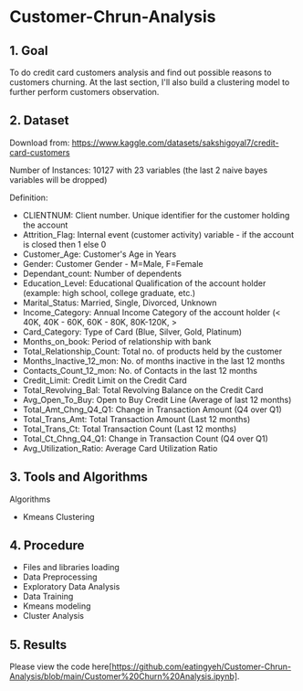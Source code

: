 # Customer-Chrun-Analysis
## 1. Goal
To do credit card customers analysis and find out possible reasons to customers churning. At the last section, I'll also build a clustering model to further perform customers observation.

## 2. Dataset
Download from: https://www.kaggle.com/datasets/sakshigoyal7/credit-card-customers

Number of Instances: 10127 with 23 variables (the last 2 naive bayes variables will be dropped)

Definition: 
- CLIENTNUM: Client number. Unique identifier for the customer holding the account
- Attrition_Flag: Internal event (customer activity) variable - if the account is closed then 1 else 0
- Customer_Age: Customer's Age in Years
- Gender: Customer Gender - M=Male, F=Female
- Dependant_count: Number of dependents
- Education_Level: Educational Qualification of the account holder (example: high school, college graduate, etc.)
- Marital_Status: Married, Single, Divorced, Unknown
- Income_Category: Annual Income Category of the account holder (< 40K, 40K - 60K, 60K - 80K, 80K-120K, >
- Card_Category: Type of Card (Blue, Silver, Gold, Platinum)
- Months_on_book: Period of relationship with bank
- Total_Relationship_Count: Total no. of products held by the customer
- Months_Inactive_12_mon: No. of months inactive in the last 12 months
- Contacts_Count_12_mon: No. of Contacts in the last 12 months
- Credit_Limit: Credit Limit on the Credit Card
- Total_Revolving_Bal: Total Revolving Balance on the Credit Card
- Avg_Open_To_Buy: Open to Buy Credit Line (Average of last 12 months)
- Total_Amt_Chng_Q4_Q1: Change in Transaction Amount (Q4 over Q1)
- Total_Trans_Amt: Total Transaction Amount (Last 12 months)
- Total_Trans_Ct: Total Transaction Count (Last 12 months)
- Total_Ct_Chng_Q4_Q1: Change in Transaction Count (Q4 over Q1)
- Avg_Utilization_Ratio: Average Card Utilization Ratio

## 3. Tools and Algorithms
Algorithms
- Kmeans Clustering

## 4. Procedure
- Files and libraries loading
- Data Preprocessing
- Exploratory Data Analysis
- Data Training
- Kmeans modeling
- Cluster Analysis

## 5. Results
Please view the code here[https://github.com/eatingyeh/Customer-Chrun-Analysis/blob/main/Customer%20Churn%20Analysis.ipynb].
